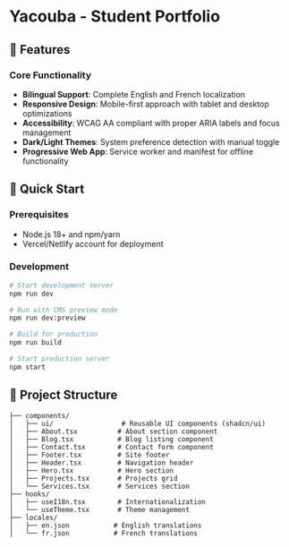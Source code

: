 # Yacouba - Student Portfolio 


## 🌟 Features

### Core Functionality
- **Bilingual Support**: Complete English and French localization
- **Responsive Design**: Mobile-first approach with tablet and desktop optimizations
- **Accessibility**: WCAG AA compliant with proper ARIA labels and focus management
- **Dark/Light Themes**: System preference detection with manual toggle
- **Progressive Web App**: Service worker and manifest for offline functionality

## 🚀 Quick Start

### Prerequisites
- Node.js 18+ and npm/yarn
- Vercel/Netlify account for deployment

### Development

```bash
# Start development server
npm run dev

# Run with CMS preview mode
npm run dev:preview

# Build for production
npm run build

# Start production server
npm start
```

## 📁 Project Structure

```
├── components/
│   ├── ui/                 # Reusable UI components (shadcn/ui)
│   ├── About.tsx          # About section component
│   ├── Blog.tsx           # Blog listing component
│   ├── Contact.tsx        # Contact form component
│   ├── Footer.tsx         # Site footer
│   ├── Header.tsx         # Navigation header
│   ├── Hero.tsx           # Hero section
│   ├── Projects.tsx       # Projects grid
│   └── Services.tsx       # Services section
├── hooks/
│   ├── useI18n.tsx        # Internationalization
│   └── useTheme.tsx       # Theme management
├── locales/
│   ├── en.json           # English translations
│   └── fr.json           # French translations
```